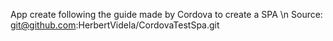 App create following the guide made by Cordova to create a SPA \n Source: git@github.com:HerbertVidela/CordovaTestSpa.git
